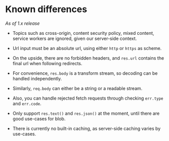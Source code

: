
Known differences
=================

*As of 1.x release*

- Topics such as cross-origin, content security policy, mixed content, service workers are ignored, given our server-side context.

- Url input must be an absolute url, using either `http` or `https` as scheme.

- On the upside, there are no forbidden headers, and `res.url` contains the final url when following redirects.

- For convenience, `res.body` is a transform stream, so decoding can be handled independently.

- Similarly, `req.body` can either be a string or a readable stream.

- Also, you can handle rejected fetch requests through checking `err.type` and `err.code`.

- Only support `res.text()` and `res.json()` at the moment, until there are good use-cases for blob.

- There is currently no built-in caching, as server-side caching varies by use-cases.
